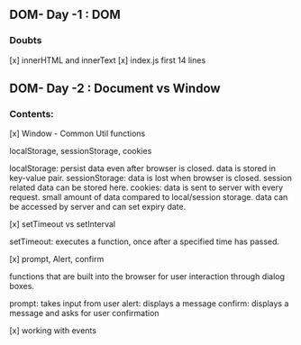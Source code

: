 ## DOM- Day -1 : DOM

### Doubts

[x] innerHTML and innerText
[x] index.js first 14 lines

## DOM- Day -2 : Document vs Window

### Contents:

[x] Window - Common Util functions

localStorage, sessionStorage, cookies

localStorage: persist data even after browser is closed. data is stored in key-value pair.
sessionStorage: data is lost when browser is closed. session related data can be stored here.
cookies: data is sent to server with every request. small amount of data compared to local/session storage. data can be accessed by server and can set expiry date.

[x] setTimeout vs setInterval

setTimeout: executes a function, once after a specified time has passed.

[x] prompt, Alert, confirm

functions that are built into the browser for user interaction through dialog boxes.

prompt: takes input from user
alert: displays a message
confirm: displays a message and asks for user confirmation

[x] working with events
